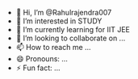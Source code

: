 - 👋 Hi, I’m @Rahulrajendra007
- 👀 I’m interested in STUDY
- 🌱 I’m currently learning for IIT JEE
- 💞️ I’m looking to collaborate on ...
- 📫 How to reach me ...
- 😄 Pronouns: ...
- ⚡ Fun fact: ...

<!---
Rahulrajendra007/Rahulrajendra007 is a ✨ special ✨ repository because its `README.md` (this file) appears on your GitHub profile.
You can click the Preview link to take a look at your changes.
--->
